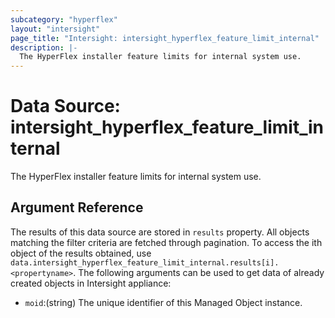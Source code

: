 ```yaml
---
subcategory: "hyperflex"
layout: "intersight"
page_title: "Intersight: intersight_hyperflex_feature_limit_internal"
description: |-
  The HyperFlex installer feature limits for internal system use.
---
```


# Data Source: intersight_hyperflex_feature_limit_internal
The HyperFlex installer feature limits for internal system use.
## Argument Reference
The results of this data source are stored in `results` property.
All objects matching the filter criteria are fetched through pagination.
To access the ith object of the results obtained, use `data.intersight_hyperflex_feature_limit_internal.results[i].<propertyname>`.
The following arguments can be used to get data of already created objects in Intersight appliance:
* `moid`:(string) The unique identifier of this Managed Object instance. 
 